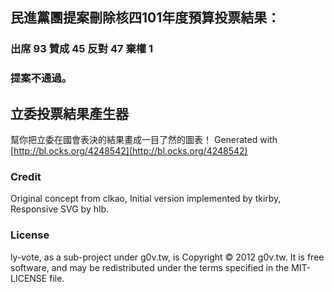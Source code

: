 ## 民進黨團提案刪除核四101年度預算投票結果：
### 出席 	93	贊成	45	反對	47	棄權	1
### 提案不通過。


立委投票結果產生器
------------------

幫你把立委在國會表決的結果畫成一目了然的圖表！
Generated with [http://bl.ocks.org/4248542](http://bl.ocks.org/4248542)

### Credit

Original concept from clkao, 
Initial version implemented by tkirby, 
Responsive SVG by hlb.

### License

ly-vote,  as a sub-project under g0v.tw, is Copyright © 2012 g0v.tw. It is free software, and may be redistributed under the terms specified in the MIT-LICENSE file.
